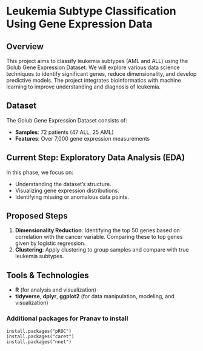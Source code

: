 # Leukemia Subtype Classification Using Gene Expression Data

## Overview
This project aims to classify leukemia subtypes (AML and ALL) using the Golub Gene Expression Dataset. We will explore various data science techniques to identify significant genes, reduce dimensionality, and develop predictive models. The project integrates bioinformatics with machine learning to improve understanding and diagnosis of leukemia.

## Dataset
The Golub Gene Expression Dataset consists of:
- **Samples**: 72 patients (47 ALL, 25 AML)
- **Features**: Over 7,000 gene expression measurements

## Current Step: Exploratory Data Analysis (EDA)
In this phase, we focus on:
- Understanding the dataset’s structure.
- Visualizing gene expression distributions.
- Identifying missing or anomalous data points.

## Proposed Steps
1. **Dimensionality Reduction**: Identifying the top 50 genes based on correlation with the cancer variable. Comparing these to top genes given by logistic regression.
2. **Clustering**: Apply clustering to group samples and compare with true leukemia subtypes.

## Tools & Technologies
- **R** (for analysis and visualization)
- **tidyverse**, **dplyr**, **ggplot2** (for data manipulation, modeling, and visualization)

### Additional packages for Pranav to install
```
install.packages("pROC")
install.packages("caret")
install.packages("nnet")
```
